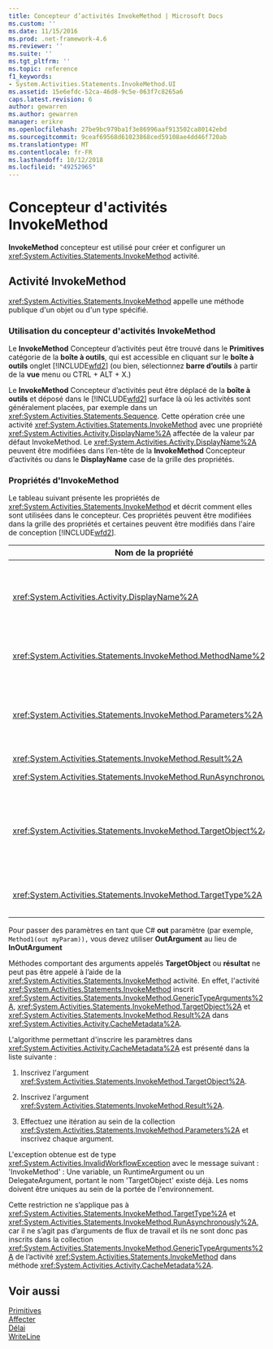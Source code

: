 ```yaml
---
title: Concepteur d’activités InvokeMethod | Microsoft Docs
ms.custom: ''
ms.date: 11/15/2016
ms.prod: .net-framework-4.6
ms.reviewer: ''
ms.suite: ''
ms.tgt_pltfrm: ''
ms.topic: reference
f1_keywords:
- System.Activities.Statements.InvokeMethod.UI
ms.assetid: 15e6efdc-52ca-46d8-9c5e-063f7c8265a6
caps.latest.revision: 6
author: gewarren
ms.author: gewarren
manager: erikre
ms.openlocfilehash: 27be9bc979ba1f3e86996aaf913502ca80142ebd
ms.sourcegitcommit: 9ceaf69568d61023868ced59108ae4dd46f720ab
ms.translationtype: MT
ms.contentlocale: fr-FR
ms.lasthandoff: 10/12/2018
ms.locfileid: "49252965"
---
```

# <a name="invokemethod-activity-designer"></a>Concepteur d'activités InvokeMethod
**InvokeMethod** concepteur est utilisé pour créer et configurer un <xref:System.Activities.Statements.InvokeMethod> activité.  
  
## <a name="the-invokemethod-activity"></a>Activité InvokeMethod  
 <xref:System.Activities.Statements.InvokeMethod> appelle une méthode publique d'un objet ou d'un type spécifié.  
  
### <a name="using-the-invokemethod-activity-designer"></a>Utilisation du concepteur d'activités InvokeMethod  
 Le **InvokeMethod** Concepteur d’activités peut être trouvé dans le **Primitives** catégorie de la **boîte à outils**, qui est accessible en cliquant sur le **boîte à outils** onglet [!INCLUDE[wfd2](../includes/wfd2-md.md)] (ou bien, sélectionnez **barre d’outils** à partir de la **vue** menu ou CTRL + ALT + X.)  
  
 Le **InvokeMethod** Concepteur d’activités peut être déplacé de la **boîte à outils** et déposé dans le [!INCLUDE[wfd2](../includes/wfd2-md.md)] surface là où les activités sont généralement placées, par exemple dans un <xref:System.Activities.Statements.Sequence>. Cette opération crée une activité <xref:System.Activities.Statements.InvokeMethod> avec une propriété <xref:System.Activities.Activity.DisplayName%2A> affectée de la valeur par défaut InvokeMethod. Le <xref:System.Activities.Activity.DisplayName%2A> peuvent être modifiées dans l’en-tête de la **InvokeMethod** Concepteur d’activités ou dans le **DisplayName** case de la grille des propriétés.  
  
### <a name="the-invokemethod-properties"></a>Propriétés d'InvokeMethod  
 Le tableau suivant présente les propriétés de <xref:System.Activities.Statements.InvokeMethod> et décrit comment elles sont utilisées dans le concepteur. Ces propriétés peuvent être modifiées dans la grille des propriétés et certaines peuvent être modifiés dans l'aire de conception [!INCLUDE[wfd2](../includes/wfd2-md.md)].  
  
|Nom de la propriété|Obligatoire|Utilisation|  
|-------------------|--------------|-----------|  
|<xref:System.Activities.Activity.DisplayName%2A>|False|Nom convivial de l'activité <xref:System.Activities.Statements.InvokeMethod>. La valeur par défaut est InvokeMethod.<br /><br /> Bien que la propriété <xref:System.Activities.Activity.DisplayName%2A> ne soit pas strictement obligatoire, il est recommandé d'en utiliser une.|  
|<xref:System.Activities.Statements.InvokeMethod.MethodName%2A>|True|Nom de la méthode à appeler lorsque l'activité s'exécute. La méthode appelée doit être déclarée en tant que **public**. Cette propriété peut être modifiée dans l'aire du concepteur. Il s'agit d'une propriété obligatoire.|  
|<xref:System.Activities.Statements.InvokeMethod.Parameters%2A>|False|Collection de paramètres de la méthode appelée. Les paramètres doivent être ajoutés à la collection selon leur ordre d’affichage dans la signature de méthode. Dans la grille des propriétés, cliquez sur le bouton de sélection dans le **paramètres** champ, il affiche le **paramètres** boîte de dialogue pour vous permettre de définir cette propriété. Cliquez sur le **créer un Argument** pour ajouter les paramètres.|  
|<xref:System.Activities.Statements.InvokeMethod.Result%2A>|False|Valeur de retour de l'appel de méthode.|  
|<xref:System.Activities.Statements.InvokeMethod.RunAsynchronously%2A>|True|Spécifie si la méthode est appelée de façon asynchrone. La valeur par défaut est **False**.|  
|<xref:System.Activities.Statements.InvokeMethod.TargetObject%2A>|False|Objet qui contient la méthode à appeler. Cette propriété peut être modifiée dans l'aire du concepteur.<br /><br /> La propriété <xref:System.Activities.Statements.InvokeMethod.TargetObject%2A> ou <xref:System.Activities.Statements.InvokeMethod.TargetType%2A> doit obligatoirement être définie.|  
|<xref:System.Activities.Statements.InvokeMethod.TargetType%2A>|False|Type d'élément <xref:System.Activities.Statements.InvokeMethod.TargetObject%2A>. Cette propriété peut être modifiée dans l'aire du concepteur. Elle doit être définie uniquement si la méthode appelée est statique.|  
  
 Pour passer des paramètres en tant que C# **out** paramètre (par exemple, `Method1(out myParam)),` vous devez utiliser **OutArgument** au lieu de **InOutArgument**  
  
 Méthodes comportant des arguments appelés **TargetObject** ou **résultat** ne peut pas être appelé à l’aide de la <xref:System.Activities.Statements.InvokeMethod> activité. En effet, l'activité <xref:System.Activities.Statements.InvokeMethod> inscrit <xref:System.Activities.Statements.InvokeMethod.GenericTypeArguments%2A>, <xref:System.Activities.Statements.InvokeMethod.TargetObject%2A> et <xref:System.Activities.Statements.InvokeMethod.Result%2A> dans <xref:System.Activities.Activity.CacheMetadata%2A>.  
  
 L'algorithme permettant d'inscrire les paramètres dans <xref:System.Activities.Activity.CacheMetadata%2A> est présenté dans la liste suivante :  
  
1.  Inscrivez l'argument <xref:System.Activities.Statements.InvokeMethod.TargetObject%2A>.  
  
2.  Inscrivez l'argument <xref:System.Activities.Statements.InvokeMethod.Result%2A>.  
  
3.  Effectuez une itération au sein de la collection <xref:System.Activities.Statements.InvokeMethod.Parameters%2A> et inscrivez chaque argument.  
  
 L'exception obtenue est de type <xref:System.Activities.InvalidWorkflowException> avec le message suivant : 'InvokeMethod' : Une variable, un RuntimeArgument ou un DelegateArgument, portant le nom 'TargetObject' existe déjà. Les noms doivent être uniques au sein de la portée de l'environnement.  
  
 Cette restriction ne s’applique pas à <xref:System.Activities.Statements.InvokeMethod.TargetType%2A> et <xref:System.Activities.Statements.InvokeMethod.RunAsynchronously%2A>, car il ne s’agit pas d’arguments de flux de travail et ils ne sont donc pas inscrits dans la collection <xref:System.Activities.Statements.InvokeMethod.GenericTypeArguments%2A> de l’activité <xref:System.Activities.Statements.InvokeMethod> dans méthode <xref:System.Activities.Activity.CacheMetadata%2A>.  
  
## <a name="see-also"></a>Voir aussi  
 [Primitives](../workflow-designer/primitives-activity-designers.md)   
 [Affecter](../workflow-designer/assign-activity-designer.md)   
 [Délai](../workflow-designer/delay-activity-designer.md)   
 [WriteLine](../workflow-designer/writeline-activity-designer.md)